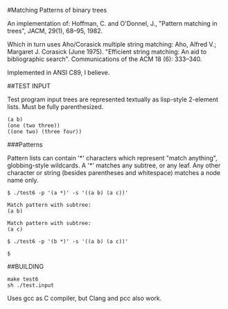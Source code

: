 #Matching Patterns of binary trees

An implementation of:
Hoffman, C. and O'Donnel, J., "Pattern matching in trees", JACM, 29(1), 68–95, 1982.

Which in turn uses Aho/Corasick multiple string matching:
Aho, Alfred V.; Margaret J. Corasick (June 1975).
"Efficient string matching: An aid to bibliographic search".
Communications of the ACM 18 (6): 333–340. 

Implemented in ANSI C89, I believe.

##TEST INPUT

Test program input trees are represented textually as lisp-style 2-element
lists.  Must be fully parenthesized.

    (a b)
    (one (two three))
    ((one two) (three four))


###Patterns

Pattern lists can contain '\*' characters which represent "match anything",
globbing-style wildcards.  A '\*' matches any subtree, or any leaf. Any other
character or string (besides parentheses and whitespace) matches a node name only.

	$ ./test6 -p '(a *)' -s '((a b) (a c))'
    
    Match pattern with subtree:
    (a b)
    
    Match pattern with subtree:
    (a c)

	$ ./test6 -p '(b *)' -s '((a b) (a c))'
    
    $

##BUILDING

    make test6
    sh ./test.input

Uses gcc as C compiler, but Clang and pcc also work.
